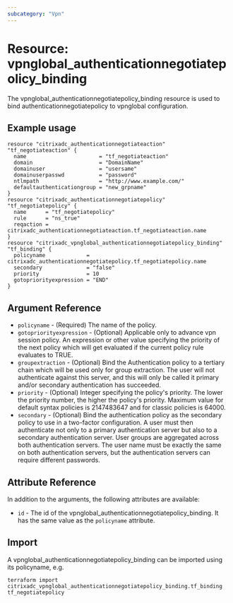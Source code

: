 ```yaml
---
subcategory: "Vpn"
---
```


# Resource: vpnglobal_authenticationnegotiatepolicy_binding

The vpnglobal_authenticationnegotiatepolicy_binding resource is used to bind authenticationnegotiatepolicy to vpnglobal configuration.


## Example usage

```hcl
resource "citrixadc_authenticationnegotiateaction" "tf_negotiateaction" {
  name                       = "tf_negotiateaction"
  domain                     = "DomainName"
  domainuser                 = "usersame"
  domainuserpasswd           = "password"
  ntlmpath                   = "http://www.example.com/"
  defaultauthenticationgroup = "new_grpname"
}
resource "citrixadc_authenticationnegotiatepolicy" "tf_negotiatepolicy" {
  name      = "tf_negotiatepolicy"
  rule      = "ns_true"
  reqaction = citrixadc_authenticationnegotiateaction.tf_negotiateaction.name
}
resource "citrixadc_vpnglobal_authenticationnegotiatepolicy_binding" "tf_binding" {
  policyname             = citrixadc_authenticationnegotiatepolicy.tf_negotiatepolicy.name
  secondary              = "false"
  priority               = 10
  gotopriorityexpression = "END"
}
```


## Argument Reference

* `policyname` - (Required) The name of the policy.
* `gotopriorityexpression` - (Optional) Applicable only to advance vpn session policy. An expression or other value specifying the priority of the next policy which will get evaluated if the current policy rule evaluates to TRUE.
* `groupextraction` - (Optional) Bind the Authentication policy to a tertiary chain which will be used only for group extraction.  The user will not authenticate against this server, and this will only be called it primary and/or secondary authentication has succeeded.
* `priority` - (Optional) Integer specifying the policy's priority. The lower the priority number, the higher the policy's priority. Maximum value for default syntax policies is 2147483647 and for classic policies is 64000.
* `secondary` - (Optional) Bind the authentication policy as the secondary policy to use in a two-factor configuration. A user must then authenticate not only to a primary authentication server but also to a secondary authentication server. User groups are aggregated across both authentication servers. The user name must be exactly the same on both authentication servers, but the authentication servers can require different passwords.


## Attribute Reference

In addition to the arguments, the following attributes are available:

* `id` - The id of the vpnglobal_authenticationnegotiatepolicy_binding. It has the same value as the `policyname` attribute.


## Import

A vpnglobal_authenticationnegotiatepolicy_binding can be imported using its policyname, e.g.

```shell
terraform import citrixadc_vpnglobal_authenticationnegotiatepolicy_binding.tf_binding tf_negotiatepolicy
```
